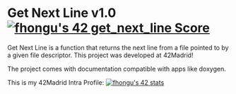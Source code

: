 # Get Next Line v1.0 [![fhongu's 42 get_next_line Score](https://badge42.vercel.app/api/v2/clhxrw1x7000608mi0kserdz4/project/3080238)](https://github.com/JaeSeoKim/badge42)

Get Next Line is a function that returns the next line from a file pointed to by a given file descriptor.
This project was developed at 42Madrid!

The project comes with documentation compatible with apps like doxygen.

This is my 42Madrid Intra Profile: [![fhongu's 42 stats](https://badge42.vercel.app/api/v2/clhxrw1x7000608mi0kserdz4/stats?cursusId=21&coalitionId=64)](https://github.com/JaeSeoKim/badge42)
